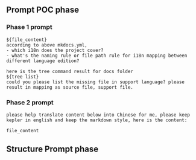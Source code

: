 ## Prompt POC phase
### Phase 1 prompt
```
${file_content}
according to above mkdocs.yml, 
- which i18n does the project cover? 
- what's the naming rule or file path rule for i18n mapping between different language edition?
```

```
here is the tree command result for docs folder
${tree list}
could you please list the missing file in support language? please result in mapping as source file, support file.
```

### Phase 2 prompt
```
please help translate content below into Chinese for me, please keep kepler in english and keep the markdown style, here is the content:

file_content
```

## Structure Prompt phase